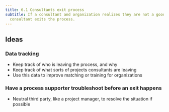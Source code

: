 ```yaml
---
title: 6.1 Consultants exit process
subtitle: If a consultant and organization realizes they are not a good fit, the
  consultant exits the process.
---
```

## Ideas

### Data tracking

* Keep track of who is leaving the process, and why
* Keep track of what sorts of projects consultants are leaving
* Use this data to improve matching or training for organizations

### Have a process supporter troubleshoot before an exit happens

* Neutral third party, like a project manager, to resolve the situation if possible